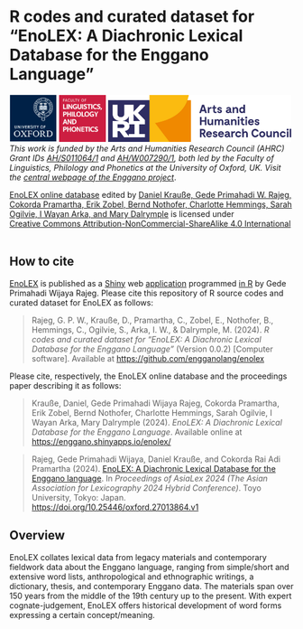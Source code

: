 
<!-- README.md is generated from README.Rmd. Please edit that file -->

# R codes and curated dataset for “EnoLEX: A Diachronic Lexical Database for the Enggano Language”

<!-- badges: start -->

[<img src="enolex/www/file-oxweb-logo.gif" width="84"
alt="The University of Oxford" />](https://www.ox.ac.uk/)
[<img src="enolex/www/file-lingphil.png" width="83"
alt="Faculty of Linguistics, Philology and Phonetics, the University of Oxford" />](https://www.ling-phil.ox.ac.uk/)
[<img src="enolex/www/file-ahrc.png" width="325"
alt="Arts and Humanities Research Council (AHRC)" />](https://www.ukri.org/councils/ahrc/)
</br>*This work is funded by the Arts and Humanities Research Council
(AHRC) Grant IDs
[AH/S011064/1](https://gtr.ukri.org/projects?ref=AH%2FS011064%2F1) and
[AH/W007290/1](https://gtr.ukri.org/projects?ref=AH%2FW007290%2F1), both
led by the Faculty of Linguistics, Philology and Phonetics at the
University of Oxford, UK. Visit the [central webpage of the Enggano
project](https://enggano.ling-phil.ox.ac.uk/)*.

<p xmlns:cc="http://creativecommons.org/ns#" xmlns:dct="http://purl.org/dc/terms/">
<p xmlns:cc="http://creativecommons.org/ns#" xmlns:dct="http://purl.org/dc/terms/">
<a property="dct:title" rel="cc:attributionURL" href="https://enggano.shinyapps.io/enolex/">EnoLEX
online database</a> edited by
<a rel="cc:attributionURL dct:creator" property="cc:attributionName" href="https://github.com/engganolang/enolex">Daniel
Krauße, Gede Primahadi W. Rajeg, Cokorda Pramartha, Erik Zobel, Bernd
Nothofer, Charlotte Hemmings, Sarah Ogilvie, I Wayan Arka, and Mary
Dalrymple</a> is licensed under
<a href="https://creativecommons.org/licenses/by-nc-sa/4.0/?ref=chooser-v1" target="_blank" rel="license noopener noreferrer" style="display:inline-block;">Creative
Commons Attribution-NonCommercial-ShareAlike 4.0
International<img style="height:22px!important;margin-left:3px;vertical-align:text-bottom;" src="https://mirrors.creativecommons.org/presskit/icons/cc.svg?ref=chooser-v1" alt=""><img style="height:22px!important;margin-left:3px;vertical-align:text-bottom;" src="https://mirrors.creativecommons.org/presskit/icons/by.svg?ref=chooser-v1" alt=""><img style="height:22px!important;margin-left:3px;vertical-align:text-bottom;" src="https://mirrors.creativecommons.org/presskit/icons/nc.svg?ref=chooser-v1" alt=""><img style="height:22px!important;margin-left:3px;vertical-align:text-bottom;" src="https://mirrors.creativecommons.org/presskit/icons/sa.svg?ref=chooser-v1" alt=""></a>
</p>
</p>
<!-- badges: end -->

## How to cite

[EnoLEX](https://enggano.shinyapps.io/enolex/) is published as a
[Shiny](https://shiny.posit.co) web
[application](https://github.com/engganolang/enolex/tree/main/enolex)
programmed [in
R](https://github.com/engganolang/enolex/blob/main/enolex/app.R) by Gede
Primahadi Wijaya Rajeg. Please cite this repository of R source codes
and curated dataset for EnoLEX as follows:

> Rajeg, G. P. W., Krauße, D., Pramartha, C., Zobel, E., Nothofer, B.,
> Hemmings, C., Ogilvie, S., Arka, I. W., & Dalrymple, M. (2024). *R
> codes and curated dataset for* *“EnoLEX: A Diachronic Lexical Database
> for the Enggano Language”* (Version 0.0.2) \[Computer software\].
> Available at <https://github.com/engganolang/enolex>

Please cite, respectively, the EnoLEX online database and the
proceedings paper describing it as follows:

> Krauße, Daniel, Gede Primahadi Wijaya Rajeg, Cokorda Pramartha, Erik
> Zobel, Bernd Nothofer, Charlotte Hemmings, Sarah Ogilvie, I Wayan
> Arka, Mary Dalrymple (2024). *EnoLEX: A Diachronic Lexical Database
> for the Enggano Language*. Available online at
> <https://enggano.shinyapps.io/enolex/>

> Rajeg, Gede Primahadi Wijaya, Daniel Krauße, and Cokorda Rai Adi
> Pramartha (2024). [EnoLEX: A Diachronic Lexical Database for the
> Enggano language](https://doi.org/10.25446/oxford.27013864.v1). In
> *Proceedings of AsiaLex 2024 (The Asian Association for Lexicography
> 2024 Hybrid Conference)*. Toyo University, Tokyo: Japan.
> <https://doi.org/10.25446/oxford.27013864.v1>

## Overview

EnoLEX collates lexical data from legacy materials and contemporary
fieldwork data about the Enggano language, ranging from simple/short and
extensive word lists, anthropological and ethnographic writings, a
dictionary, thesis, and contemporary Enggano data. The materials span
over 150 years from the middle of the 19th century up to the present.
With expert cognate-judgement, EnoLEX offers historical development of
word forms expressing a certain concept/meaning.
